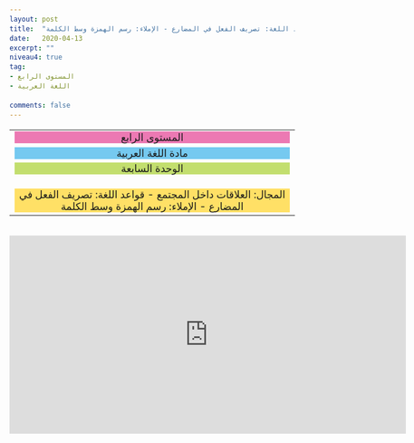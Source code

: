 ```yaml
---
layout: post
title:  "المستوى الرابع - مادة اللغة العربية - الوحدة السابعة - المجال: العلاقات داخل المجتمع - قواعد اللغة: تصريف الفعل في المضارع - الإملاء: رسم الهمزة وسط الكلمة"
date:   2020-04-13
excerpt: ""
niveau4: true
tag:
- المستوى الرابع 
- اللغة العربية

comments: false
---
```

<center>   
   <img style="display: none;" src="/assets/img/thumbnails/4-7-SanabilMedia.com.jpg" alt="" width="1" height="1">
<table dir="rtl" style="width: 100%; text-align: center; font-size: large;"><tbody>
<tr><td><div style="background-color: #ec79b3;"><span>
المستوى الرابع
</span></div></td></tr>
<tr><td><div style="background-color: #75c9f0; "><span>
مادة اللغة العربية
</span></div></td></tr>
<tr><td><div style="background-color: #c2de6e; "><span>
 الوحدة السابعة

</span></div></td></tr><tr>
<td><div style="background-color: #ffe066; ">
المجال:  العلاقات داخل المجتمع - قواعد اللغة: تصريف الفعل في المضارع - الإملاء: رسم الهمزة وسط الكلمة

</div></td></tr>
</tbody></table><br>
<iframe width="700px" height="350px" src="https://www.youtube.com/embed/toZyZ4w4nK4?rel=0&controls=1&showinfo=0&modestbranding=1&enablejsapi=1" allowfullscreen frameborder="0" ></iframe>
</center>
